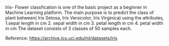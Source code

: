 Iris- Flower classfication is one of the basic project as a beginner in Machine Learning platform. The main purpose is to predict the class of plant between( Iris Setosa, Iris Versicolor, Iris Virginica) using the attributes,
1.sepal length in cm 
2. sepal width in cm 
3. petal length in cm 
4. petal width in cm 
The dataset consists of 3 classes of 50 samples each.

Reference:
https://archive.ics.uci.edu/ml/datasets/iris
